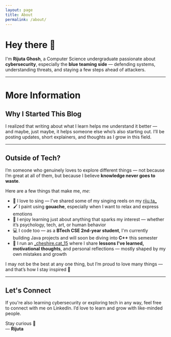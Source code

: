 ```yaml
---
layout: page
title: About
permalink: /about/
---
```


# Hey there 👋

I'm **Rijuta Ghosh**, a Computer Science undergraduate passionate about **cybersecurity**, especially the **blue teaming side** — defending systems, understanding threats, and staying a few steps ahead of attackers.


---


# More Information

## Why I Started This Blog

I realized that writing about what I learn helps me understand it better — and maybe, just maybe, it helps someone else who’s also starting out. I’ll be posting updates, short explainers, and thoughts as I grow in this field.

---

## Outside of Tech?

I’m someone who genuinely loves to explore different things — not because I’m great at all of them, but because I believe **knowledge never goes to waste**.

Here are a few things that make me, *me*:

- 🎤 I love to sing — I’ve shared some of my singing reels on my [riju.ta_](https://instagram.com/riju.ta_)
- 🖌️ I paint using **gouache**, especially when I want to relax and express emotions
- 🧠 I enjoy learning just about anything that sparks my interest — whether it’s psychology, tech, art, or human behavior
- 💻 I code too — as a **BTech CSE 2nd-year student**, I'm currently building Java projects and will soon be diving into **C++** this semester
- 💬 I run an [_cheshire.cat_15](https://instagram.com/_cheshire.cat_15) where I share **lessons I've learned, motivational thoughts**, and personal reflections — mostly shaped by my own mistakes and growth

I may not be the best at any one thing, but I’m proud to love many things — and that’s how I stay inspired 🌻

---

## Let's Connect

If you're also learning cybersecurity or exploring tech in any way, feel free to connect with me on LinkedIn. I’d love to learn and grow with like-minded people.

Stay curious 🔐  
— **Rijuta**

